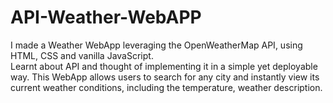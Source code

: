 # API-Weather-WebAPP
I made a Weather WebApp leveraging the OpenWeatherMap API, using HTML, CSS and vanilla JavaScript. 
<br>
Learnt about API and thought of implementing it in a simple yet deployable way. This WebApp allows users to search for any city and instantly view its current weather conditions, including the temperature, weather description. 
